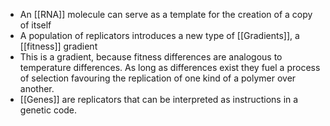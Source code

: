 - An [[RNA]] molecule can serve as a template for the creation of a copy of itself
- A population of replicators introduces a new type of [[Gradients]], a [[fitness]] gradient
- This is a gradient, because fitness differences are analogous to temperature differences. As long as differences exist they fuel a process of selection favouring the replication of one kind of a polymer over another. 
- [[Genes]] are replicators that can be interpreted as instructions in a genetic code. 